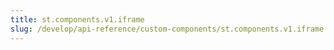 ```yaml
---
title: st.components.v1.iframe
slug: /develop/api-reference/custom-components/st.components.v1.iframe
---
```


<Autofunction function="streamlit.components.v1.iframe" />
